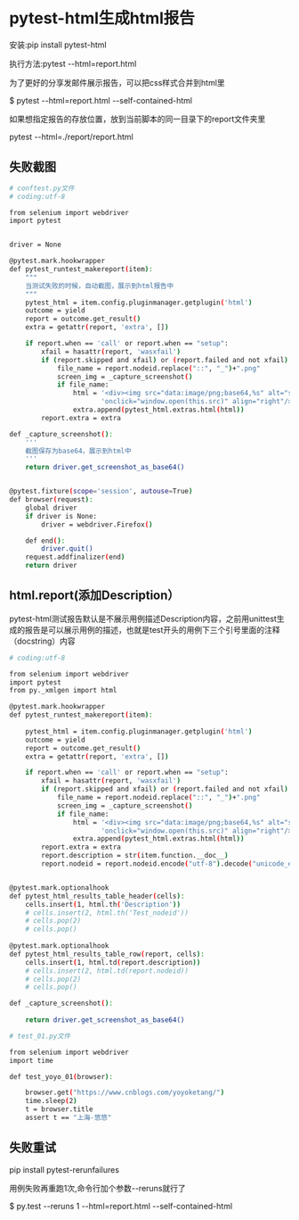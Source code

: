 # pytest-html生成html报告

安装:pip install pytest-html

执行方法:pytest --html=report.html

为了更好的分享发邮件展示报告，可以把css样式合并到html里

$ pytest --html=report.html --self-contained-html

如果想指定报告的存放位置，放到当前脚本的同一目录下的report文件夹里

pytest --html=./report/report.html

## 失败截图

```.bash
# conftest.py文件
# coding:utf-8

from selenium import webdriver
import pytest


driver = None

@pytest.mark.hookwrapper
def pytest_runtest_makereport(item):
    """
    当测试失败的时候，自动截图，展示到html报告中
    """
    pytest_html = item.config.pluginmanager.getplugin('html')
    outcome = yield
    report = outcome.get_result()
    extra = getattr(report, 'extra', [])

    if report.when == 'call' or report.when == "setup":
        xfail = hasattr(report, 'wasxfail')
        if (report.skipped and xfail) or (report.failed and not xfail):
            file_name = report.nodeid.replace("::", "_")+".png"
            screen_img = _capture_screenshot()
            if file_name:
                html = '<div><img src="data:image/png;base64,%s" alt="screenshot" style="width:600px;height:300px;" ' \
                       'onclick="window.open(this.src)" align="right"/></div>' % screen_img
                extra.append(pytest_html.extras.html(html))
        report.extra = extra

def _capture_screenshot():
    '''
    截图保存为base64，展示到html中
    '''
    return driver.get_screenshot_as_base64()


@pytest.fixture(scope='session', autouse=True)
def browser(request):
    global driver
    if driver is None:
        driver = webdriver.Firefox()

    def end():
        driver.quit()
    request.addfinalizer(end)
    return driver
```

## html.report(添加Description）

pytest-html测试报告默认是不展示用例描述Description内容，之前用unittest生成的报告是可以展示用例的描述，也就是test开头的用例下三个引号里面的注释（docstring）内容

```.bash
# coding:utf-8

from selenium import webdriver
import pytest
from py._xmlgen import html

@pytest.mark.hookwrapper
def pytest_runtest_makereport(item):
    
    pytest_html = item.config.pluginmanager.getplugin('html')
    outcome = yield
    report = outcome.get_result()
    extra = getattr(report, 'extra', [])

    if report.when == 'call' or report.when == "setup":
        xfail = hasattr(report, 'wasxfail')
        if (report.skipped and xfail) or (report.failed and not xfail):
            file_name = report.nodeid.replace("::", "_")+".png"
            screen_img = _capture_screenshot()
            if file_name:
                html = '<div><img src="data:image/png;base64,%s" alt="screenshot" style="width:600px;height:300px;" ' \
                       'onclick="window.open(this.src)" align="right"/></div>' % screen_img
                extra.append(pytest_html.extras.html(html))
        report.extra = extra
        report.description = str(item.function.__doc__)
        report.nodeid = report.nodeid.encode("utf-8").decode("unicode_escape") //解决html.report中编码问题


@pytest.mark.optionalhook
def pytest_html_results_table_header(cells):
    cells.insert(1, html.th('Description'))
    # cells.insert(2, html.th('Test_nodeid'))
    # cells.pop(2)
    # cells.pop()
    
@pytest.mark.optionalhook
def pytest_html_results_table_row(report, cells):
    cells.insert(1, html.td(report.description))
    # cells.insert(2, html.td(report.nodeid))
    # cells.pop(2)
    # cells.pop()

def _capture_screenshot():
    
    return driver.get_screenshot_as_base64()


```

```.bash
# test_01.py文件

from selenium import webdriver
import time

def test_yoyo_01(browser):

    browser.get("https://www.cnblogs.com/yoyoketang/")
    time.sleep(2)
    t = browser.title
    assert t == "上海-悠悠"

```

## 失败重试

 pip install pytest-rerunfailures

 用例失败再重跑1次,命令行加个参数--reruns就行了

$ py.test --reruns 1 --html=report.html --self-contained-html
